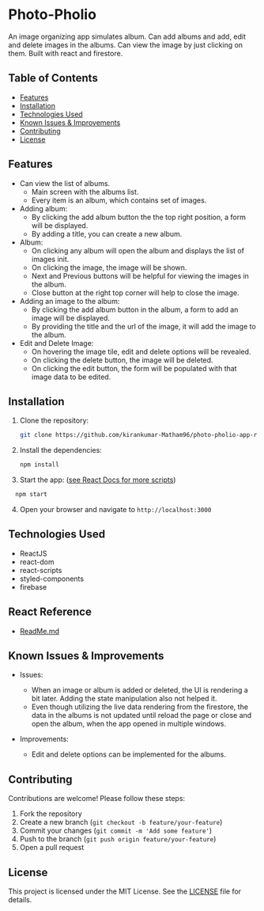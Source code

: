 # Photo-Pholio

An image organizing app simulates album. Can add albums and add, edit and delete images in the albums. Can view the image by just clicking on them. Built with react and firestore.

## Table of Contents

- [Features](#features)
- [Installation](#installation)
- [Technologies Used](#technologies-used)
- [Known Issues & Improvements](#known-issues-&-improvements)
- [Contributing](#contributing)
- [License](#license)

## Features

- Can view the list of albums.
  - Main screen with the albums list.
  - Every item is an album, which contains set of images.
- Adding album:
  - By clicking the add album button the the top right position, a form will be displayed.
  - By adding a title, you can create a new album.
- Album:
  - On clicking any album will open the album and displays the list of images init.
  - On clicking the image, the image will be shown.
  - Next and Previous buttons will be helpful for viewing the images in the album.
  - Close button at the right top corner will help to close the image.
- Adding an image to the album:
  - By clicking the add album button in the album, a form to add an image will be displayed.
  - By providing the title and the url of the image, it will add the image to the album.
- Edit and Delete Image:
  - On hovering the image tile, edit and delete options will be revealed.
  - On clicking the delete button, the image will be deleted.
  - On clicking the edit button, the form will be populated with that image data to be edited.

## Installation

1. Clone the repository:

   ```bash
   git clone https://github.com/kirankumar-Matham96/photo-pholio-app-react.git

   ```

2. Install the dependencies:

   ```bash
   npm install
   ```

3. Start the app: ([see React Docs for more scripts](#react-readme-file))

```bash
  npm start
```

4. Open your browser and navigate to `http://localhost:3000`

## Technologies Used

- ReactJS
- react-dom
- react-scripts
- styled-components
- firebase

## React Reference

- [ReadMe.md](https://github.com/facebook/create-react-app/blob/main/packages/cra-template/template/README.md)

## Known Issues & Improvements

- Issues:

  - When an image or album is added or deleted, the UI is rendering a bit later. Adding the state manipulation also not helped it.
  - Even though utilizing the live data rendering from the firestore, the data in the albums is not updated until reload the page or close and open the album, when the app opened in multiple windows.

- Improvements:

  - Edit and delete options can be implemented for the albums.

## Contributing

Contributions are welcome! Please follow these steps:

1. Fork the repository
2. Create a new branch (`git checkout -b feature/your-feature`)
3. Commit your changes (`git commit -m 'Add some feature'`)
4. Push to the branch (`git push origin feature/your-feature`)
5. Open a pull request

## License

This project is licensed under the MIT License. See the [LICENSE](LICENSE) file for details.
